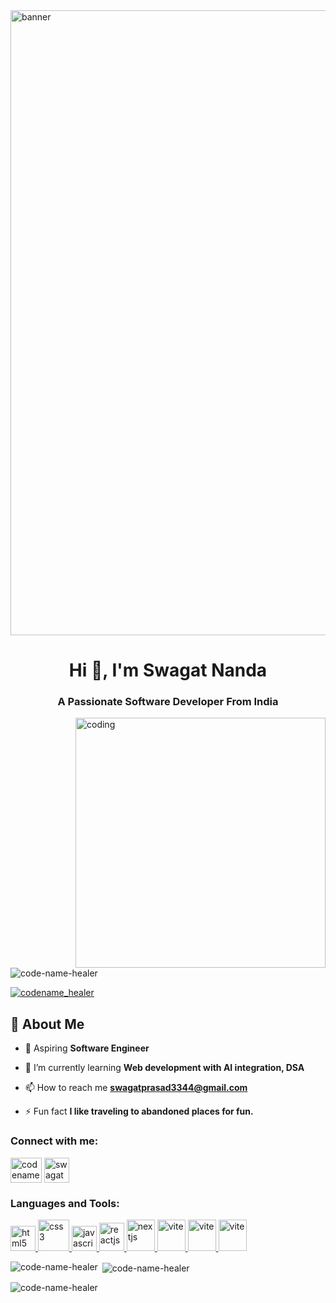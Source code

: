 <img align="center" alt="banner" width="1000" src="https://media1.tenor.com/images/ba6d7d37fa1e4ca966ac7328bf43b96c/tenor.gif?itemid=18657810">
<h1 align="center">Hi 👋, I'm Swagat Nanda</h1>
<h3 align="center">A Passionate Software Developer From India</h3>

<img align="right" alt="coding" width="400" src="https://user-images.githubusercontent.com/55389276/140866485-8fb1c876-9a8f-4d6a-98dc-08c4981eaf70.gif">

<p align="left"> <img src="https://komarev.com/ghpvc/?username=code-name-healer&label=Profile%20views&color=0e75b6&style=flat" alt="code-name-healer" /> </p>

<p align="left"> <a href="https://twitter.com/codename_healer" target="blank"><img src="https://img.shields.io/twitter/follow/codename_healer?logo=twitter&style=for-the-badge" alt="codename_healer" /></a> </p>

## 🚀 About Me

- 💼 Aspiring **Software Engineer**

- 🌱 I’m currently learning **Web development with AI integration, DSA**

- 📫 How to reach me **swagatprasad3344@gmail.com**

- ⚡ Fun fact **I like traveling to abandoned places for fun.**

<h3 align="left">Connect with me:</h3>
<p align="left">
<a href="https://twitter.com/codename_healer" target="blank"><img align="center" src="https://th.bing.com/th/id/OIP.dj2Q_v5PNYeGVFWlZh0h2gHaE8?pid=ImgDet&rs=1" alt="codename_healer" height="40" width="50" /></a>
<a href="https://linkedin.com/in/swagat nanda" target="blank"><img align="center" src="https://cdn.freebiesupply.com/logos/large/2x/linkedin-icon-logo-png-transparent.png" alt="swagat nanda" height="40" width="40" /></a>
</p>

<h3 align="left">Languages and Tools:</h3>
<p align="left"><a href="https://www.w3.org/html/" target="_blank" rel="noreferrer"> <img src="https://cdn1.iconfinder.com/data/icons/logotypes/32/badge-html-5-512.png" alt="html5" width="40" height="40"/> </a> <a href="https://www.w3schools.com/css/" target="_blank" rel="noreferrer"> <img src="https://cdn.iconscout.com/icon/free/png-256/css-118-569410.png" alt="css3" width="50" height="50"/> </a> <a href="https://developer.mozilla.org/en-US/docs/Web/JavaScript" target="_blank" rel="noreferrer"> <img src="https://pluspng.com/img-png/javascript-vector-png-javascript-vector-logo-600.png" alt="javascript" width="40" height="40"/> </a> <a href="https://www.react.dev/" target="_blank" rel="noreferrer"> <img src="https://cdn4.iconfinder.com/data/icons/logos-3/600/React.js_logo-512.png" alt="reactjs" width="40" height="45"/> </a> <a href="https://www.nextjs.org/" target="_blank" rel="noreferrer"> <img src="https://img.icons8.com/fluent-systems-filled/512/FFFFFF/nextjs.png" alt="nextjs" width="45" height="50"/> </a> <a href="https://www.vite.dev/" target="_blank" rel="noreferrer"> <img src="https://icon.icepanel.io/Technology/svg/Vite.js.svg" alt="vite" width="45" height="50"/> </a> <a href="https://www.vercel.com/" target="_blank" rel="noreferrer"> <img src="https://icon.icepanel.io/Technology/png-shadow-512/Vercel.png" alt="vite" width="45" height="50"/> </a> <a href="https://www.netlify.com/" target="_blank" rel="noreferrer"> <img src="https://icon.icepanel.io/Technology/svg/Veutify.svg" alt="vite" width="45" height="50"/> </a>
</p>

<p><img align="left" src="https://github-readme-stats.vercel.app/api/top-langs?username=code-name-healer&show_icons=true&locale=en&layout=compact" alt="code-name-healer" /></p>

<p>&nbsp;<img align="center" src="https://github-readme-stats.vercel.app/api?username=code-name-healer&show_icons=true&locale=en" alt="code-name-healer" /></p>

<p><img align="center" src="https://github-readme-streak-stats.herokuapp.com/?user=code-name-healer&" alt="code-name-healer" /></p>
